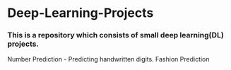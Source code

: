 # Deep-Learning-Projects  

### This is a repository which consists of small **deep** learning(DL) projects.  
Number Prediction  - Predicting handwritten digits.
Fashion Prediction
